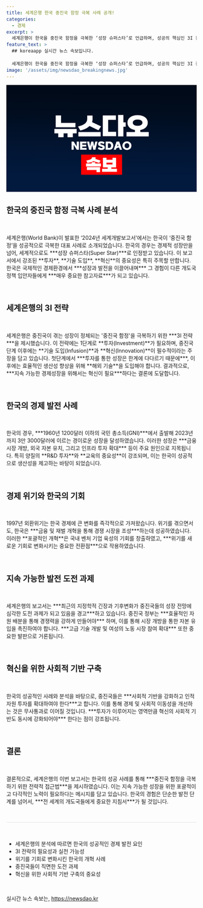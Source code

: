 ```yaml
---
title: 세계은행 한국 중진국 함정 극복 사례 공개!
categories:
  - 경제
excerpt: >
  세계은행이 한국을 중진국 함정을 극복한 ‘성장 슈퍼스타’로 언급하며, 성공의 핵심인 3I 전략(투자, 기술 도입, 혁신)을 강조했습니다. 한국의 경제 발전 사례는 개도국 정책 입안자들에게 필독서로 부각됩니다. 클릭해 보세요!
feature_text: >
  ## koreaapp 실시간 뉴스 속보입니다.

  세계은행이 한국을 중진국 함정을 극복한 ‘성장 슈퍼스타’로 언급하며, 성공의 핵심인 3I 전략(투자, 기술 도입, 혁신)을 강조했습니다. 한국의 경제 발전 사례는 개도국 정책 입안자들에게 필독서로 부각됩니다. 클릭해 보세요!
image: '/assets/img/newsdao_breakingnews.jpg'
---
```


<p><img src="/assets/img/newsdao_breakingnews.jpg" alt="koreaapp 속보" /></p>

<h2 data-ke-size="size26">한국의 중진국 함정 극복 사례 분석</h2>

<p data-ke-size="size16">&nbsp;</p>

<p data-ke-size="size16">세계은행(World Bank)이 발표한 ‘2024년 세계개발보고서’에서는 한국이 ‘중진국 함정’을 성공적으로 극복한 대표 사례로 소개되었습니다. 한국의 경우는 경제적 성장만을 넘어, 세계적으로도 ***성장 슈퍼스타(Super Star)***로 인정받고 있습니다. 이 보고서에서 강조된 **투자**, **기술 도입**, **혁신**의 중요성은 특히 주목할 만합니다. 한국은 국제적인 경제환경에서 ***성장과 발전을 이끌어내며*** 그 경험이 다른 개도국 정책 입안자들에게 ***매우 중요한 참고자료***가 되고 있습니다.</p>

<p data-ke-size="size16">&nbsp;</p>

<h2 data-ke-size="size26">세계은행의 3I 전략</h2>

<p data-ke-size="size16">&nbsp;</p>

<p data-ke-size="size16">세계은행은 중진국이 겪는 성장이 정체되는 '중진국 함정'을 극복하기 위한 ***3I 전략***을 제시했습니다. 이 전략에는 1단계로 **투자(Investment)**가 필요하며, 중진국 단계 이후에는 **기술 도입(Infusion)**과 **혁신(Innovation)**이 필수적이라는 주장을 담고 있습니다. 첫단계에서 ***투자를 통한 성장은 한계에 다다르기 때문에***, 이후에는 효율적인 생산성 향상을 위해 **해외 기술**을 도입해야 합니다. 결과적으로, ***지속 가능한 경제성장을 위해서는 혁신이 필요***하다는 결론에 도달합니다.</p>

<p data-ke-size="size16">&nbsp;</p>

<h2 data-ke-size="size26">한국의 경제 발전 사례</h2>

<p data-ke-size="size16">&nbsp;</p>

<p data-ke-size="size16">한국의 경우, ***1960년 1200달러 이하의 국민 총소득(GNI)***에서 출발해 2023년까지 3만 3000달러에 이르는 경이로운 성장을 달성하였습니다. 이러한 성장은 ***금융시장 개방, 외국 자본 유치, 그리고 인프라 투자 확대*** 등이 주요 원인으로 지목됩니다. 특히 양질의 **R&D 투자**와 **교육의 중요성**이 강조되며, 이는 한국이 성공적으로 생산성을 제고하는 바탕이 되었습니다.</p>

<p data-ke-size="size16">&nbsp;</p>

<h2 data-ke-size="size26">경제 위기와 한국의 기회</h2>

<p data-ke-size="size16">&nbsp;</p>

<p data-ke-size="size16">1997년 외환위기는 한국 경제에 큰 변화를 즉각적으로 가져왔습니다. 위기를 겪으면서도, 한국은 ***금융 및 재벌 개혁을 통해 경쟁 시장을 조성***하는데 성공하였습니다. 이러한 **포괄적인 개혁**은 국내 벤처 기업 육성의 기회를 창출하였고, ***위기를 새로운 기회로 변화시키는 중요한 전환점***으로 작용하였습니다.</p>

<p data-ke-size="size16">&nbsp;</p>

<h2 data-ke-size="size26">지속 가능한 발전 도전 과제</h2>

<p data-ke-size="size16">&nbsp;</p>

<p data-ke-size="size16">세계은행의 보고서는 ***최근의 지정학적 긴장과 기후변화가 중진국들의 성장 전망에 심각한 도전 과제가 되고 있음을 경고***하고 있습니다. 중진국 정부는 ***효율적인 자원 배분을 통해 경쟁력을 강하게 만들어야*** 하며, 이를 통해 시장 개방을 통한 자본 유입을 촉진하여야 합니다. ***고급 기술 개발 및 여성의 노동 시장 참여 확대*** 또한 중요한 발판으로 거론됩니다.</p>

<p data-ke-size="size16">&nbsp;</p>

<h2 data-ke-size="size26">혁신을 위한 사회적 기반 구축</h2>

<p data-ke-size="size16">&nbsp;</p>

<p data-ke-size="size16">한국의 성공적인 사례와 분석을 바탕으로, 중진국들은 ***사회적 기반을 강화하고 인적 자원 투자를 확대하여야 한다***고 합니다. 이를 통해 경제 및 사회적 이동성을 개선하는 것은 무사통과로 이어질 것입니다. ***투자가 이루어지는 영역만큼 혁신의 사회적 기반도 동시에 강화되어야*** 한다는 점이 강조됩니다.</p>

<p data-ke-size="size16">&nbsp;</p>

<h2 data-ke-size="size26">결론</h2>

<p data-ke-size="size16">&nbsp;</p>

<p data-ke-size="size16">결론적으로, 세계은행의 이번 보고서는 한국의 성공 사례를 통해 ***중진국 함정을 극복하기 위한 전략적 접근법***을 제시하였습니다. 이는 지속 가능한 성장을 위한 포괄적이고 다각적인 노력이 필요하다는 메시지를 담고 있습니다. 한국의 경험은 단순한 발전 단계를 넘어서, ***전 세계의 개도국들에게 중요한 지침서***가 될 것입니다.</p>

<p data-ke-size="size16">&nbsp;</p>

<hr style="height: 2px; border: 0; background-color: #eee;" />

<p data-ke-size="size16">&nbsp;</p>

<ul>
    <li>세계은행의 분석에 따르면 한국의 성공적인 경제 발전 요인</li>
    <li>3I 전략의 필요성과 실천 가능성</li>
    <li>위기를 기회로 변화시킨 한국의 개혁 사례</li>
    <li>중진국들이 직면한 도전 과제</li>
    <li>혁신을 위한 사회적 기반 구축의 중요성</li>
</ul> 

<p data-ke-size="size16">&nbsp;</p>
실시간 뉴스 속보는, <a href="https://newsdao.kr" rel="dofollow">https://newsdao.kr</a>


